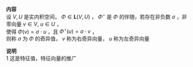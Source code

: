 **内容**    
设 $V,U$ 是实内积空间， $\Phi\in\mathbf{L}(V,U)$ ， $\Phi^\star$ 是 $\Phi$ 的伴随，若存在非负数 $\sigma$ ，非零向量 $v\in V,\ u\in U$ ，    
使得 $\Phi(v)=\sigma\cdot u$ ，且 $\Phi^\star(u)=\sigma\cdot v$ ，    
则称 $\sigma$ 为 $\Phi$ 的奇异值， $v$ 称为右奇异向量， $u$ 称为左奇异向量    
    
**说明**    
1 这是特征值，特征向量的推广    
